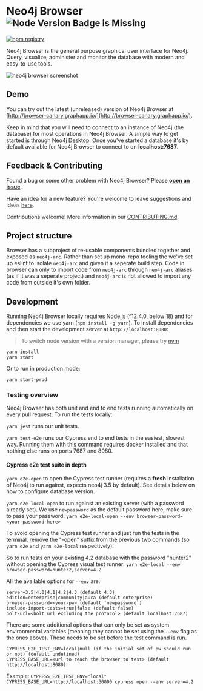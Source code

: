 # Neo4j Browser <sup>![Node Version Badge is Missing][node version badge]</sup>

[![npm registry][npm registry]](https://img.shields.io/npm/v/neo4j-devtools-arc?logo=npm&style=for-the-badge)

Neo4j Browser is the general purpose graphical user interface for Neo4j. Query, visualize, administer and monitor the database with modern and easy-to-use tools.

![neo4j browser screenshot](./.github/neo4j-browser-screenshot.png)

## Demo

You can try out the latest (unreleased) version of Neo4j Browser at [http://browser-canary.graphapp.io/](http://browser-canary.graphapp.io/).

Keep in mind that you will need to connect to an instance of Neo4j (the database) for most operations in Neo4j Browser. A simple way to get started is through [Neo4j Desktop](https://neo4j.com/download/). Once you've started a database it's by default available for Neo4j Browser to connect to on **localhost:7687**.

## Feedback & Contributing

Found a bug or some other problem with Neo4j Browser? Please [**open an issue**](https://github.com/neo4j/neo4j-browser/issues).

Have an idea for a new feature? You're welcome to leave suggestions and ideas [here](https://feedback.neo4j.com/browser).

Contributions welcome! More information in our [CONTRIBUTING.md](CONTRIBUTING.md).

## Project structure

Browser has a subproject of re-usable components bundled together and exposed as `neo4j-arc`. Rather than set up mono-repo tooling the we've set up eslint to isolate `neo4j-arc` and given it a seperate build step. Code in browser can only to import code from `neo4j-arc` through `neo4j-arc` aliases (as if it was a seperate project) and `neo4j-arc` is not allowed to import any code from outside it's own folder.

## Development

Running Neo4j Browser locally requires Node.js (^12.4.0, below 18) and for dependencies we use yarn
(`npm install -g yarn`). To install dependencies and then start the development server at `http://localhost:8080`:

> To switch node version with a version manager, please try [nvm](https://qubitpi.github.io/hashicorp-aws/blog/nvm)

```shell
yarn install
yarn start
```

Or to run in production mode:

```shell
yarn start-prod
```

### Testing overview

Neo4j Browser has both unit and end to end tests running automatically on every pull request. To run the tests locally:

`yarn jest` runs our unit tests.

`yarn test-e2e` runs our Cypress end to end tests in the easiest, slowest way. Running them with this command requires docker installed and that nothing else runs on ports 7687 and 8080.

#### Cypress e2e test suite in depth

`yarn e2e-open` to open the Cypress test runner (requires a **fresh** installation of Neo4j to run against, expects neo4j 3.5 by default). See details below on how to configure database version.

`yarn e2e-local-open` to run against an existing server (with a password already set). We use `newpassword` as the default password here, make sure to pass your password:
`yarn e2e-local-open --env browser-password=<your-password-here>`

To avoid opening the Cypress test runner and just run the tests in the terminal, remove the "-open" suffix from the previous two commands (so `yarn e2e` and `yarn e2e-local` respectively).

So to run tests on your existing 4.2 database with the password "hunter2" without opening the Cypress visual test runner:
`yarn e2e-local --env browser-password=hunter2,server=4.2`

All the available options for `--env` are:

```
server=3.5|4.0|4.1|4.2|4.3 (default 4.3)
edition=enterprise|community|aura (default enterprise)
browser-password=<your-pw> (default 'newpassword')
include-import-tests=true|false (default false)
bolt-url=<bolt url excluding the protocol> (default localhost:7687)
```

There are some additional options that can only be set as system environmental variables (meaning they cannot be set using the `--env` flag as the ones above).
These needs to be set before the test command is run.

```
CYPRESS_E2E_TEST_ENV=local|null (if the initial set of pw should run or not) (default undefined)
CYPRESS_BASE_URL=<url to reach the browser to test> (default http://localhost:8080)
```

Example: `CYPRESS_E2E_TEST_ENV="local" CYPRESS_BASE_URL=http://localhost:30000 cypress open --env server=4.2`

[node version badge]: https://img.shields.io/badge/NODE-≥12.4.0%20<18.0.0-339933?logo=Node.js&logoColor=white&labelColor=66cc33&style=for-the-badge
[npm registry]: https://img.shields.io/npm/v/neo4j-devtools-arc?logo=npm&style=for-the-badge
